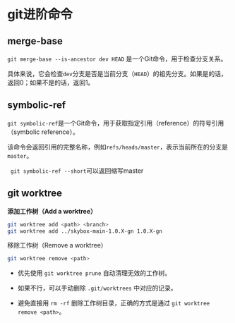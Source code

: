 # git进阶命令

## merge-base

`git merge-base --is-ancestor dev HEAD` 是一个Git命令，用于检查分支关系。

具体来说，它会检查`dev`分支是否是当前分支（`HEAD`）的祖先分支。如果是的话，返回0；如果不是的话，返回1。

## symbolic-ref

`git symbolic-ref`是一个Git命令，用于获取指定引用（reference）的符号引用（symbolic reference）。

该命令会返回引用的完整名称，例如`refs/heads/master`，表示当前所在的分支是`master`。

` git symbolic-ref --short`可以返回缩写master



## git worktree

**添加工作树（Add a worktree）**

```sh
git worktree add <path> <branch>
git worktree add ../skybox-main-1.0.X-gn 1.0.X-gn
```

移除工作树（Remove a worktree）

```sh
git worktree remove <path>
```

- 优先使用 `git worktree prune` 自动清理无效的工作树。

- 如果不行，可以手动删除 `.git/worktrees` 中对应的记录。

- 避免直接用 `rm -rf` 删除工作树目录，正确的方式是通过 `git worktree remove <path>`。
